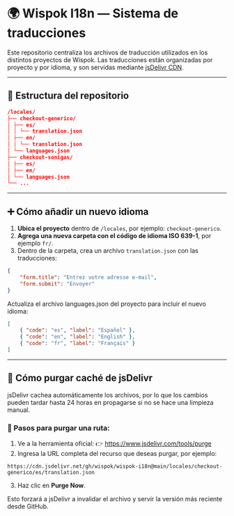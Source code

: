 # 🌍 Wispok I18n — Sistema de traducciones

Este repositorio centraliza los archivos de traducción utilizados en los distintos proyectos de Wispok. Las traducciones están organizadas por proyecto y por idioma, y son servidas mediante [jsDelivr CDN](https://www.jsdelivr.com/).

---

## 📁 Estructura del repositorio

```json
/locales/
├── checkout-generico/
│ ├── es/
│ │ └── translation.json
│ ├── en/
│ │ └── translation.json
│ └── languages.json
├── checkout-sonigas/
│ ├── es/
│ ├── en/
│ └── languages.json
└── ...
```

---

## ➕ Cómo añadir un nuevo idioma

1. **Ubica el proyecto** dentro de `/locales`, por ejemplo: `checkout-generico`.
2. **Agrega una nueva carpeta con el código de idioma ISO 639-1**, por ejemplo `fr/`.
3. Dentro de la carpeta, crea un archivo `translation.json` con las traducciones:

```json
{
	"form.title": "Entrez votre adresse e-mail",
	"form.submit": "Envoyer"
}
```

Actualiza el archivo languages.json del proyecto para incluir el nuevo idioma:

```json
[
	{ "code": "es", "label": "Español" },
	{ "code": "en", "label": "English" },
	{ "code": "fr", "label": "Français" }
]
```

---

## 🧼 Cómo purgar caché de jsDelivr

jsDelivr cachea automáticamente los archivos, por lo que los cambios pueden tardar hasta 24 horas en propagarse si no se hace una limpieza manual.

### 🧽 Pasos para purgar una ruta:

1. Ve a la herramienta oficial:
   👉 https://www.jsdelivr.com/tools/purge
2. Ingresa la URL completa del recurso que deseas purgar, por ejemplo:

```
https://cdn.jsdelivr.net/gh/wispok/wispok-i18n@main/locales/checkout-generico/es/translation.json
```

3. Haz clic en **Purge Now**.

Esto forzará a jsDelivr a invalidar el archivo y servir la versión más reciente desde GitHub.
